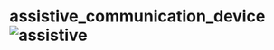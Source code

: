 # assistive_communication_device![assistive](https://github.com/user-attachments/assets/30a02912-88d1-4ad9-a847-0819e58dcde2)
